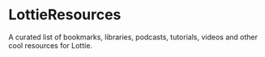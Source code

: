 # LottieResources
A curated list of bookmarks, libraries, podcasts, tutorials, videos and other cool resources for Lottie.
